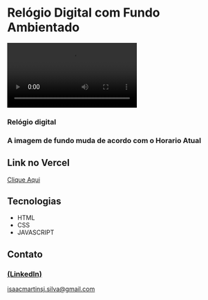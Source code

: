 # Relógio Digital com Fundo Ambientado

<video>
    <source src="Video.mp4" />
</video>

### Relógio digital

### A imagem de fundo muda de acordo com o Horario Atual

## Link no Vercel

<a href=""> Clique Aqui </a>

## Tecnologias

- HTML
- CSS
- JAVASCRIPT

## Contato

### [(LinkedIn)](https://www.linkedin.com/in/isaac-silva-55a885284/)

isaacmartinsj.silva@gmail.com
